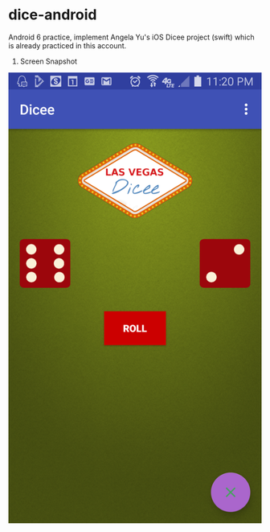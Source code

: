 # dice-android
Android 6 practice, implement Angela Yu's iOS Dicee project (swift) which is already practiced in this account.

1. Screen Snapshot

![alt text](app/src/main/assets/dicee_snapshot.png)

